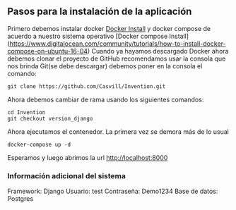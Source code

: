 ## Pasos para la instalación de la aplicación

Primero debemos instalar docker [Docker Install](https://docs.docker.com/install/)
y docker compose de acuerdo a nuestro sistema operativo [Docker compose Install]
(https://www.digitalocean.com/community/tutorials/how-to-install-docker-compose-on-ubuntu-16-04)
Cuando ya hayamos descargado Docker ahora debemos clonar el proyecto
de GitHub recomendamos usar la consola que nos brinda Git(se debe descargar)
debemos poner en la consola el comando:
```
git clone https://github.com/Casvill/Invention.git
```
Ahora debemos cambiar de rama usando los siguientes comandos:
```
cd Invention
git checkout version_django
```
Ahora ejecutamos el contenedor.
La primera vez se demora más de lo usual

```docker-compose up -d```

Esperamos y luego abrimos la url
[http://localhost:8000](http://localhost:8000)


### Información adicional del sistema

Framework: Django
Usuario: test
Contraseña: Demo1234
Base de datos: Postgres
